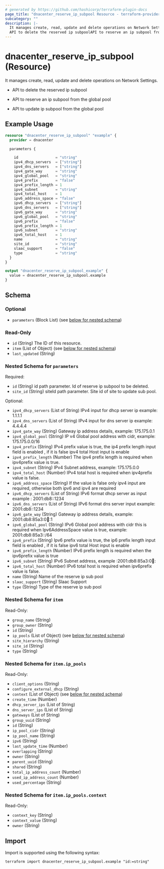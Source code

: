 ```yaml
---
# generated by https://github.com/hashicorp/terraform-plugin-docs
page_title: "dnacenter_reserve_ip_subpool Resource - terraform-provider-dnacenter"
subcategory: ""
description: |-
  It manages create, read, update and delete operations on Network Settings.
  API to delete the reserved ip subpoolAPI to reserve an ip subpool from the global poolAPI to update ip subpool from the global pool
---
```


# dnacenter_reserve_ip_subpool (Resource)

It manages create, read, update and delete operations on Network Settings.

- API to delete the reserved ip subpool

- API to reserve an ip subpool from the global pool

- API to update ip subpool from the global pool

## Example Usage

```terraform
resource "dnacenter_reserve_ip_subpool" "example" {
  provider = dnacenter

  parameters {

    id                 = "string"
    ipv4_dhcp_servers  = ["string"]
    ipv4_dns_servers   = ["string"]
    ipv4_gate_way      = "string"
    ipv4_global_pool   = "string"
    ipv4_prefix        = "false"
    ipv4_prefix_length = 1
    ipv4_subnet        = "string"
    ipv4_total_host    = 1
    ipv6_address_space = "false"
    ipv6_dhcp_servers  = ["string"]
    ipv6_dns_servers   = ["string"]
    ipv6_gate_way      = "string"
    ipv6_global_pool   = "string"
    ipv6_prefix        = "false"
    ipv6_prefix_length = 1
    ipv6_subnet        = "string"
    ipv6_total_host    = 1
    name               = "string"
    site_id            = "string"
    slaac_support      = "false"
    type               = "string"
  }
}

output "dnacenter_reserve_ip_subpool_example" {
  value = dnacenter_reserve_ip_subpool.example
}
```

<!-- schema generated by tfplugindocs -->
## Schema

### Optional

- `parameters` (Block List) (see [below for nested schema](#nestedblock--parameters))

### Read-Only

- `id` (String) The ID of this resource.
- `item` (List of Object) (see [below for nested schema](#nestedatt--item))
- `last_updated` (String)

<a id="nestedblock--parameters"></a>
### Nested Schema for `parameters`

Required:

- `id` (String) id path parameter. Id of reserve ip subpool to be deleted.
- `site_id` (String) siteId path parameter. Site id of site to update sub pool.

Optional:

- `ipv4_dhcp_servers` (List of String) IPv4 input for dhcp server ip example: 1.1.1.1
- `ipv4_dns_servers` (List of String) IPv4 input for dns server ip example: 4.4.4.4
- `ipv4_gate_way` (String) Gateway ip address details, example: 175.175.0.1
- `ipv4_global_pool` (String) IP v4 Global pool address with cidr, example: 175.175.0.0/16
- `ipv4_prefix` (String) IPv4 prefix value is true, the ip4 prefix length input field is enabled , if it is false ipv4 total Host input is enable
- `ipv4_prefix_length` (Number) The ipv4 prefix length is required when ipv4prefix value is true.
- `ipv4_subnet` (String) IPv4 Subnet address, example: 175.175.0.0
- `ipv4_total_host` (Number) IPv4 total host is required when ipv4prefix value is false.
- `ipv6_address_space` (String) If the value is false only ipv4 input are required, otherwise both ipv6 and ipv4 are required
- `ipv6_dhcp_servers` (List of String) IPv6 format dhcp server as input example : 2001:db8::1234
- `ipv6_dns_servers` (List of String) IPv6 format dns server input example: 2001:db8::1234
- `ipv6_gate_way` (String) Gateway ip address details, example: 2001:db8:85a3:0:100::1
- `ipv6_global_pool` (String) IPv6 Global pool address with cidr this is required when Ipv6AddressSpace value is true, example: 2001:db8:85a3::/64
- `ipv6_prefix` (String) Ipv6 prefix value is true, the ip6 prefix length input field is enabled , if it is false ipv6 total Host input is enable
- `ipv6_prefix_length` (Number) IPv6 prefix length is required when the ipv6prefix value is true
- `ipv6_subnet` (String) IPv6 Subnet address, example :2001:db8:85a3:0:100::
- `ipv6_total_host` (Number) IPv6 total host is required when ipv6prefix value is false.
- `name` (String) Name of the reserve ip sub pool
- `slaac_support` (String) Slaac Support
- `type` (String) Type of the reserve ip sub pool


<a id="nestedatt--item"></a>
### Nested Schema for `item`

Read-Only:

- `group_name` (String)
- `group_owner` (String)
- `id` (String)
- `ip_pools` (List of Object) (see [below for nested schema](#nestedobjatt--item--ip_pools))
- `site_hierarchy` (String)
- `site_id` (String)
- `type` (String)

<a id="nestedobjatt--item--ip_pools"></a>
### Nested Schema for `item.ip_pools`

Read-Only:

- `client_options` (String)
- `configure_external_dhcp` (String)
- `context` (List of Object) (see [below for nested schema](#nestedobjatt--item--ip_pools--context))
- `create_time` (Number)
- `dhcp_server_ips` (List of String)
- `dns_server_ips` (List of String)
- `gateways` (List of String)
- `group_uuid` (String)
- `id` (String)
- `ip_pool_cidr` (String)
- `ip_pool_name` (String)
- `ipv6` (String)
- `last_update_time` (Number)
- `overlapping` (String)
- `owner` (String)
- `parent_uuid` (String)
- `shared` (String)
- `total_ip_address_count` (Number)
- `used_ip_address_count` (Number)
- `used_percentage` (String)

<a id="nestedobjatt--item--ip_pools--context"></a>
### Nested Schema for `item.ip_pools.context`

Read-Only:

- `context_key` (String)
- `context_value` (String)
- `owner` (String)

## Import

Import is supported using the following syntax:

```shell
terraform import dnacenter_reserve_ip_subpool.example "id:=string"
```
